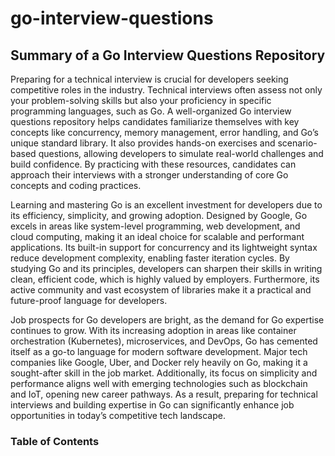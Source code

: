 # go-interview-questions

## Summary of a Go Interview Questions Repository

Preparing for a technical interview is crucial for developers seeking competitive roles in the industry. Technical interviews often assess not only your problem-solving skills but also your proficiency in specific programming languages, such as Go. A well-organized Go interview questions repository helps candidates familiarize themselves with key concepts like concurrency, memory management, error handling, and Go’s unique standard library. It also provides hands-on exercises and scenario-based questions, allowing developers to simulate real-world challenges and build confidence. By practicing with these resources, candidates can approach their interviews with a stronger understanding of core Go concepts and coding practices.

Learning and mastering Go is an excellent investment for developers due to its efficiency, simplicity, and growing adoption. Designed by Google, Go excels in areas like system-level programming, web development, and cloud computing, making it an ideal choice for scalable and performant applications. Its built-in support for concurrency and its lightweight syntax reduce development complexity, enabling faster iteration cycles. By studying Go and its principles, developers can sharpen their skills in writing clean, efficient code, which is highly valued by employers. Furthermore, its active community and vast ecosystem of libraries make it a practical and future-proof language for developers.

Job prospects for Go developers are bright, as the demand for Go expertise continues to grow. With its increasing adoption in areas like container orchestration (Kubernetes), microservices, and DevOps, Go has cemented itself as a go-to language for modern software development. Major tech companies like Google, Uber, and Docker rely heavily on Go, making it a sought-after skill in the job market. Additionally, its focus on simplicity and performance aligns well with emerging technologies such as blockchain and IoT, opening new career pathways. As a result, preparing for technical interviews and building expertise in Go can significantly enhance job opportunities in today’s competitive tech landscape.

### Table of Contents
